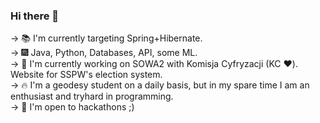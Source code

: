 ### Hi there 👋  

-> :books: I'm currently targeting Spring+Hibernate.  
-> :fireworks: Java, Python, Databases, API, some ML.  
-> :open_hands: I'm currently working on SOWA2 with Komisja Cyfryzacji (KC :hearts:). Website for SSPW's election system.  
-> :fire: I'm a geodesy student on a daily basis, but in my spare time I am an enthusiast and tryhard in programming.  
-> 🥇 I'm open to hackathons ;)


<!--
**patrykkondrat/patrykkondrat** is a ✨ _special_ ✨ repository because its `README.md` (this file) appears on your GitHub profile.

Here are some ideas to get you started:

- 🔭 I’m currently working on ...
- 🌱 I’m currently learning ...
- 👯 I’m looking to collaborate on ...
- 🤔 I’m looking for help with ...
- 💬 Ask me about ...
- 📫 How to reach me: ...
- 😄 Pronouns: ...
- ⚡ Fun fact: ...
-->
 
